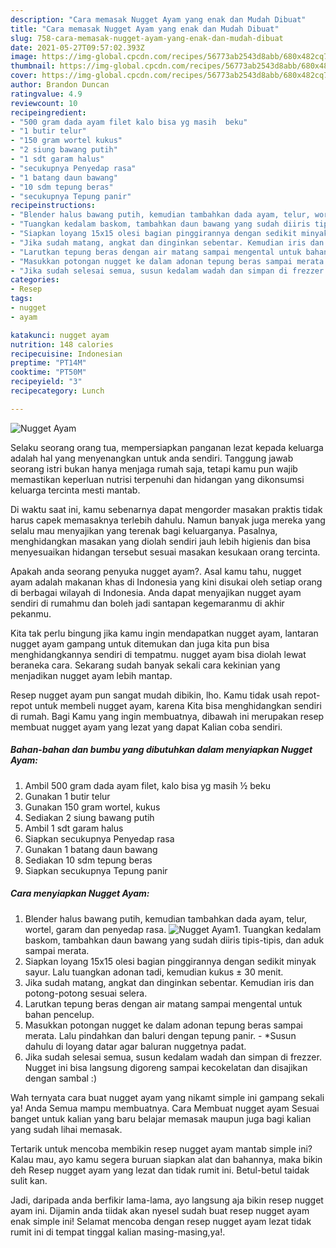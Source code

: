```yaml
---
description: "Cara memasak Nugget Ayam yang enak dan Mudah Dibuat"
title: "Cara memasak Nugget Ayam yang enak dan Mudah Dibuat"
slug: 758-cara-memasak-nugget-ayam-yang-enak-dan-mudah-dibuat
date: 2021-05-27T09:57:02.393Z
image: https://img-global.cpcdn.com/recipes/56773ab2543d8abb/680x482cq70/nugget-ayam-foto-resep-utama.jpg
thumbnail: https://img-global.cpcdn.com/recipes/56773ab2543d8abb/680x482cq70/nugget-ayam-foto-resep-utama.jpg
cover: https://img-global.cpcdn.com/recipes/56773ab2543d8abb/680x482cq70/nugget-ayam-foto-resep-utama.jpg
author: Brandon Duncan
ratingvalue: 4.9
reviewcount: 10
recipeingredient:
- "500 gram dada ayam filet kalo bisa yg masih  beku"
- "1 butir telur"
- "150 gram wortel kukus"
- "2 siung bawang putih"
- "1 sdt garam halus"
- "secukupnya Penyedap rasa"
- "1 batang daun bawang"
- "10 sdm tepung beras"
- "secukupnya Tepung panir"
recipeinstructions:
- "Blender halus bawang putih, kemudian tambahkan dada ayam, telur, wortel, garam dan penyedap rasa."
- "Tuangkan kedalam baskom, tambahkan daun bawang yang sudah diiris tipis-tipis, dan aduk sampai merata."
- "Siapkan loyang 15x15 olesi bagian pinggirannya dengan sedikit minyak sayur. Lalu tuangkan adonan tadi, kemudian kukus ± 30 menit."
- "Jika sudah matang, angkat dan dinginkan sebentar. Kemudian iris dan potong-potong sesuai selera."
- "Larutkan tepung beras dengan air matang sampai mengental untuk bahan pencelup."
- "Masukkan potongan nugget ke dalam adonan tepung beras sampai merata. Lalu pindahkan dan baluri dengan tepung panir. *Susun dahulu di loyang datar agar baluran nuggetnya padat."
- "Jika sudah selesai semua, susun kedalam wadah dan simpan di frezzer. Nugget ini bisa langsung digoreng sampai kecokelatan dan disajikan dengan sambal :)"
categories:
- Resep
tags:
- nugget
- ayam

katakunci: nugget ayam 
nutrition: 148 calories
recipecuisine: Indonesian
preptime: "PT14M"
cooktime: "PT50M"
recipeyield: "3"
recipecategory: Lunch

---
```



![Nugget Ayam](https://img-global.cpcdn.com/recipes/56773ab2543d8abb/680x482cq70/nugget-ayam-foto-resep-utama.jpg)

Selaku seorang orang tua, mempersiapkan panganan lezat kepada keluarga adalah hal yang menyenangkan untuk anda sendiri. Tanggung jawab seorang istri bukan hanya menjaga rumah saja, tetapi kamu pun wajib memastikan keperluan nutrisi terpenuhi dan hidangan yang dikonsumsi keluarga tercinta mesti mantab.

Di waktu  saat ini, kamu sebenarnya dapat mengorder masakan praktis tidak harus capek memasaknya terlebih dahulu. Namun banyak juga mereka yang selalu mau menyajikan yang terenak bagi keluarganya. Pasalnya, menghidangkan masakan yang diolah sendiri jauh lebih higienis dan bisa menyesuaikan hidangan tersebut sesuai masakan kesukaan orang tercinta. 



Apakah anda seorang penyuka nugget ayam?. Asal kamu tahu, nugget ayam adalah makanan khas di Indonesia yang kini disukai oleh setiap orang di berbagai wilayah di Indonesia. Anda dapat menyajikan nugget ayam sendiri di rumahmu dan boleh jadi santapan kegemaranmu di akhir pekanmu.

Kita tak perlu bingung jika kamu ingin mendapatkan nugget ayam, lantaran nugget ayam gampang untuk ditemukan dan juga kita pun bisa menghidangkannya sendiri di tempatmu. nugget ayam bisa diolah lewat beraneka cara. Sekarang sudah banyak sekali cara kekinian yang menjadikan nugget ayam lebih mantap.

Resep nugget ayam pun sangat mudah dibikin, lho. Kamu tidak usah repot-repot untuk membeli nugget ayam, karena Kita bisa menghidangkan sendiri di rumah. Bagi Kamu yang ingin membuatnya, dibawah ini merupakan resep membuat nugget ayam yang lezat yang dapat Kalian coba sendiri.

<!--inarticleads1-->

##### Bahan-bahan dan bumbu yang dibutuhkan dalam menyiapkan Nugget Ayam:

1. Ambil 500 gram dada ayam filet, kalo bisa yg masih ½ beku
1. Gunakan 1 butir telur
1. Gunakan 150 gram wortel, kukus
1. Sediakan 2 siung bawang putih
1. Ambil 1 sdt garam halus
1. Siapkan secukupnya Penyedap rasa
1. Gunakan 1 batang daun bawang
1. Sediakan 10 sdm tepung beras
1. Siapkan secukupnya Tepung panir




<!--inarticleads2-->

##### Cara menyiapkan Nugget Ayam:

1. Blender halus bawang putih, kemudian tambahkan dada ayam, telur, wortel, garam dan penyedap rasa.
<img src="https://img-global.cpcdn.com/steps/73fadabb4ef86e3e/160x128cq70/nugget-ayam-langkah-memasak-1-foto.jpg" alt="Nugget Ayam">1. Tuangkan kedalam baskom, tambahkan daun bawang yang sudah diiris tipis-tipis, dan aduk sampai merata.
1. Siapkan loyang 15x15 olesi bagian pinggirannya dengan sedikit minyak sayur. Lalu tuangkan adonan tadi, kemudian kukus ± 30 menit.
1. Jika sudah matang, angkat dan dinginkan sebentar. Kemudian iris dan potong-potong sesuai selera.
1. Larutkan tepung beras dengan air matang sampai mengental untuk bahan pencelup.
1. Masukkan potongan nugget ke dalam adonan tepung beras sampai merata. Lalu pindahkan dan baluri dengan tepung panir. - *Susun dahulu di loyang datar agar baluran nuggetnya padat.
1. Jika sudah selesai semua, susun kedalam wadah dan simpan di frezzer. Nugget ini bisa langsung digoreng sampai kecokelatan dan disajikan dengan sambal :)




Wah ternyata cara buat nugget ayam yang nikamt simple ini gampang sekali ya! Anda Semua mampu membuatnya. Cara Membuat nugget ayam Sesuai banget untuk kalian yang baru belajar memasak maupun juga bagi kalian yang sudah lihai memasak.

Tertarik untuk mencoba membikin resep nugget ayam mantab simple ini? Kalau mau, ayo kamu segera buruan siapkan alat dan bahannya, maka bikin deh Resep nugget ayam yang lezat dan tidak rumit ini. Betul-betul taidak sulit kan. 

Jadi, daripada anda berfikir lama-lama, ayo langsung aja bikin resep nugget ayam ini. Dijamin anda tiidak akan nyesel sudah buat resep nugget ayam enak simple ini! Selamat mencoba dengan resep nugget ayam lezat tidak rumit ini di tempat tinggal kalian masing-masing,ya!.

